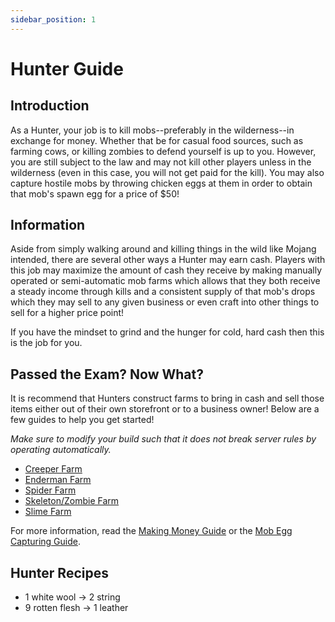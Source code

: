 ```yaml
---
sidebar_position: 1
---
```


# Hunter Guide


## Introduction

As a Hunter, your job is to kill mobs--preferably in the wilderness--in exchange for money. Whether that be for casual food sources, such as farming cows, or killing zombies to defend yourself is up to you. However, you are still subject to the law and may not kill other players unless in the wilderness (even in this case, you will not get paid for the kill). You may also capture hostile mobs by throwing chicken eggs at them in order to obtain that mob's spawn egg for a price of $50!

## Information

Aside from simply walking around and killing things in the wild like Mojang intended, there are several other ways a Hunter may earn cash. Players with this job may maximize the amount of cash they receive by making manually operated or semi-automatic mob farms which allows that they both receive a steady income through kills and a consistent supply of that mob's drops which they may sell to any given business or even craft into other things to sell for a higher price point!

If you have the mindset to grind and the hunger for cold, hard cash then this is the job for you.

## Passed the Exam? Now What?

It is recommend that Hunters construct farms to bring in cash and sell those items either out of their own storefront or to a business owner! Below are a few guides to help you get started!

_Make sure to modify your build such that it does not break server rules by operating automatically._

- [Creeper Farm](https://www.youtube.com/watch?v=nTzqITaNEUg&t=0s)
- [Enderman Farm](https://www.youtube.com/watch?v=tMgBbvH7AhY)
- [Spider Farm](https://www.youtube.com/watch?v=BBwxRJLd2Sc)
- [Skeleton/Zombie Farm](https://www.youtube.com/watch?v=dQUwA2AikHo)
- [Slime Farm](https://www.youtube.com/watch?v=X1mRLDpoiOk)

For more information, read the [Making Money Guide](https://democracycraft.net/threads/making-money.1410/) or the [Mob Egg Capturing Guide](https://www.democracycraft.net/threads/mob-egg-capturing.9644/).

## Hunter Recipes
- 1 white wool -> 2 string
- 9 rotten flesh -> 1 leather

